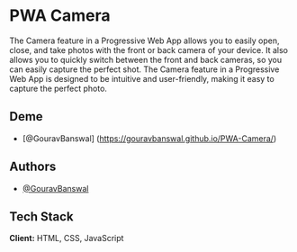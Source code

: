 
# PWA Camera

The Camera feature in a Progressive Web App allows you to easily open, close, and take photos with the front or back camera of your device. It also allows you to quickly switch between the front and back cameras, so you can easily capture the perfect shot. The Camera feature in a Progressive Web App is designed to be intuitive and user-friendly, making it easy to capture the perfect photo.


## Deme


- [@GouravBanswal] (https://gouravbanswal.github.io/PWA-Camera/)
## Authors

- [@GouravBanswal](https://gouravbanswal.github.io/PWA-Camera/)


## Tech Stack

**Client:** HTML, CSS, JavaScript



